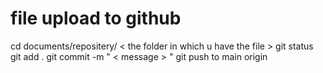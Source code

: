 # file upload to github 
cd documents/repositery/ < the folder in which u have the file > 
git status 
git add . 
git commit -m " < message > " 
git push to main origin 

